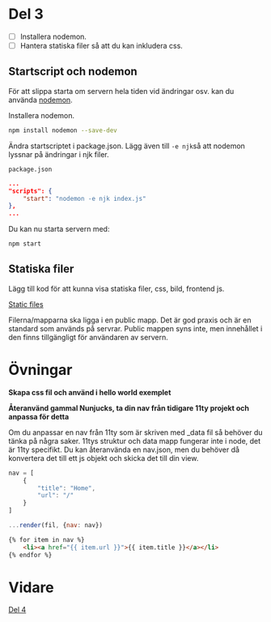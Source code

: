 # Del 3

- [ ] Installera nodemon.
- [ ] Hantera statiska filer så att du kan inkludera css.

## Startscript och nodemon

För att slippa starta om servern hela tiden vid ändringar osv. kan du använda [nodemon](https://www.npmjs.com/package/nodemon).

Installera nodemon.

```bash
npm install nodemon --save-dev
```

Ändra startscriptet i package.json.
Lägg även till `-e njk`så att nodemon lyssnar på ändringar i njk filer.

`package.json`
```json
...
"scripts": {
    "start": "nodemon -e njk index.js"
},
...
```

Du kan nu starta servern med:

```bash
npm start
```

## Statiska filer

Lägg till kod för att kunna visa statiska filer, css, bild, frontend js.

[Static files](https://expressjs.com/en/starter/static-files.html)

Filerna/mapparna ska ligga i en public mapp. Det är god praxis och är en standard som används på servrar. Public mappen syns inte, men innehållet i den finns tillgängligt för användaren av servern.

# Övningar

**Skapa css fil och använd i hello world exemplet**

**Återanvänd gammal Nunjucks, ta din nav från tidigare 11ty projekt och anpassa för detta**

Om du anpassar en nav från 11ty som är skriven med _data fil så behöver du tänka på några saker.
11tys struktur och data mapp fungerar inte i node, det är 11ty specifikt.
Du kan återanvända en nav.json, men du behöver då konvertera det till ett js objekt och skicka det till din view.

```js
nav = [
    {
        "title": "Home",
        "url": "/"
    }
]

...render(fil, {nav: nav})
```

```html
{% for item in nav %}
    <li><a href="{{ item.url }}">{{ item.title }}</a></li>
{% endfor %}
```

# Vidare

[Del 4](part4.md)